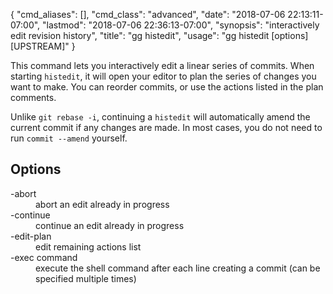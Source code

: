 {
    "cmd_aliases": [],
    "cmd_class": "advanced",
    "date": "2018-07-06 22:13:11-07:00",
    "lastmod": "2018-07-06 22:36:13-07:00",
    "synopsis": "interactively edit revision history",
    "title": "gg histedit",
    "usage": "gg histedit [options] [UPSTREAM]"
}

This command lets you interactively edit a linear series of commits.
When starting `histedit`, it will open your editor to plan the series
of changes you want to make. You can reorder commits, or use the
actions listed in the plan comments.

Unlike `git rebase -i`, continuing a `histedit` will automatically
amend the current commit if any changes are made. In most cases,
you do not need to run `commit --amend` yourself.

## Options

<dl class="flag_list">
	<dt>-abort</dt>
	<dd>abort an edit already in progress</dd>
	<dt>-continue</dt>
	<dd>continue an edit already in progress</dd>
	<dt>-edit-plan</dt>
	<dd>edit remaining actions list</dd>
	<dt>-exec command</dt>
	<dd>execute the shell command after each line creating a commit (can be specified multiple times)</dd>
</dl>
